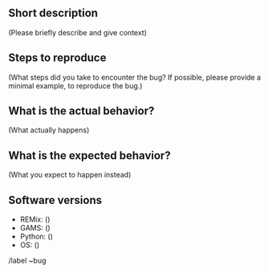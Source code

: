 ## Short description

(Please briefly describe and give context)

## Steps to reproduce

(What steps did you take to encounter the bug? If possible, please provide a
minimal example, to reproduce the bug.)

## What is the actual behavior?

(What actually happens)

## What is the expected behavior?

(What you expect to happen instead)

## Software versions

- REMix: ()
- GAMS: ()
- Python: ()
- OS: ()

/label ~bug
